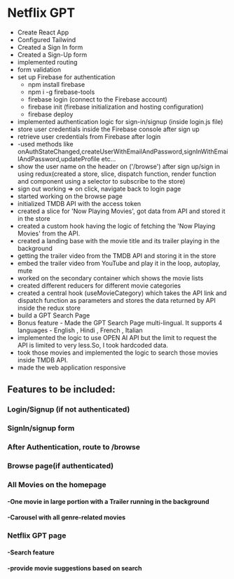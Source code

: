 # Netflix GPT

- Create React App
- Configured Tailwind
- Created a Sign In form
- Created a Sign-Up form
- implemented routing
- form validation
- set up Firebase for authentication
    - npm install firebase
    - npm i -g firebase-tools
    - firebase login (connect to the Firebase account)
    - firebase init (firebase initialization and hosting configuration)
    - firebase deploy
- implemented authentication logic for sign-in/signup (inside login.js file)
- store user credentials inside the Firebase console after sign up 
- retrieve user credentials from Firebase after login
-    -used methods like onAuthStateChanged,createUserWithEmailAndPassword,signInWithEmailAndPassword,updateProfile etc...
- show the user name on the header on ('/browse') after sign up/sign in using redux(created a store, slice, dispatch function, render function and component using a selector to subscribe to the store) 
- sign out working => on click, navigate back to login page
- started working on the browse page
- initialized TMDB API with the access token 
- created a slice for 'Now Playing Movies', got data from API and stored it in the store
- created a custom hook having the logic of fetching the 'Now Playing Movies' from the API.
- created a landing base with the movie title and its trailer playing in the background
- getting the trailer video from the TMDB API and storing it in the store
- embed the trailer video from YouTube and play it in the loop, autoplay, mute
- worked on the secondary container which shows the movie lists
- created different reducers for different movie categories
- created a central hook (useMovieCategory) which takes the API link and dispatch function as parameters and stores the data returned by API inside the redux store
- build a GPT Search Page
- Bonus feature - Made the GPT Search Page multi-lingual. It supports 4 languages - English , Hindi , French , Italian
- implemented the logic to use OPEN AI API but the limit to request the API is limited to very less.So, I took hardcoded data.
- took those movies and implemented the logic to search those movies inside TMDB API.
- made the web application responsive
    
## Features to be included:

### Login/Signup (if not authenticated)
### SignIn/signup form 
### After Authentication, route to /browse 

### Browse page(if authenticated)
### All Movies on the homepage
####    -One movie in large portion with a Trailer running in the background
####    -Carousel with all genre-related movies
### Netflix GPT page
####    -Search feature
####    -provide movie suggestions based on search
